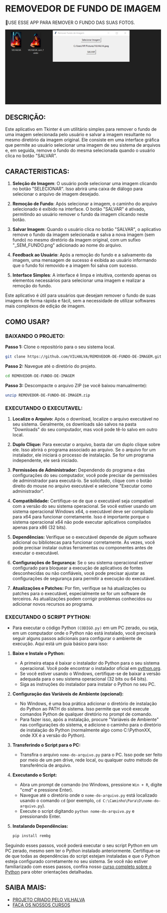 # REMOVEDOR DE FUNDO DE IMAGEM
🎈USE ESSE APP PARA REMOVER O FUNDO DAS SUAS FOTOS.

<img src="FOTO.png" align="center" width="500"> <br>

## DESCRIÇÃO:
Este aplicativo em Tkinter é um utilitário simples para remover o fundo de uma imagem selecionada pelo usuário e salvar a imagem resultante no mesmo diretório da imagem original. Ele consiste em uma interface gráfica que permite ao usuário selecionar uma imagem de seu sistema de arquivos e, em seguida, remove o fundo do mesma selecionada quando o usuário clica no botão "SALVAR".

## CARACTERISTICAS:
1. **Seleção de Imagem**: O usuário pode selecionar uma imagem clicando no botão "SELECIONAR". Isso abrirá uma caixa de diálogo para selecionar o arquivo de imagem desejado.

2. **Remoção de Fundo**: Após selecionar a imagem, o caminho do arquivo selecionado é exibido na interface. O botão "SALVAR" é ativado, permitindo ao usuário remover o fundo da imagem clicando neste botão.

3. **Salvar Imagem**: Quando o usuário clica no botão "SALVAR", o aplicativo remove o fundo da imagem selecionada e salva a nova imagem (sem fundo) no mesmo diretório da imagem original, com um sufixo "_SEM_FUNDO.png" adicionado ao nome do arquivo.

4. **Feedback ao Usuário**: Após a remoção do fundo e a salvamento da imagem, uma mensagem de sucesso é exibida ao usuário informando que o fundo foi removido e a imagem foi salva com sucesso.

5. **Interface Simples**: A interface é limpa e intuitiva, contendo apenas os elementos necessários para selecionar uma imagem e realizar a remoção do fundo.

Este aplicativo é útil para usuários que desejam remover o fundo de suas imagens de forma rápida e fácil, sem a necessidade de utilizar softwares mais complexos de edição de imagem.

## COMO USAR?
### BAIXANDO O PROJETO:
**Passo 1:** Clone o repositório para o seu sistema local.

```bash
git clone https://github.com/VILHALVA/REMOVEDOR-DE-FUNDO-DE-IMAGEM.git
```

**Passo 2:** Navegue até o diretório do projeto.

```bash
cd REMOVEDOR-DE-FUNDO-DE-IMAGEM
```

**Passo 3:** Descompacte o arquivo ZIP (se você baixou manualmente):

```bash
unzip REMOVEDOR-DE-FUNDO-DE-IMAGEM.zip
```

### EXECUTANDO O EXECUTAVEL:
1. **Localize o Arquivo:** Após o download, localize o arquivo executável no seu sistema. Geralmente, os downloads são salvos na pasta "Downloads" do seu computador, mas você pode tê-lo salvo em outro local.

2. **Duplo Clique:** Para executar o arquivo, basta dar um duplo clique sobre ele. Isso abrirá o programa associado ao arquivo. Se o arquivo for um instalador, ele iniciará o processo de instalação. Se for um programa independente, ele será iniciado.

3. **Permissões de Administrador:** Dependendo do programa e das configurações do seu computador, você pode precisar de permissões de administrador para executá-lo. Se solicitado, clique com o botão direito do mouse no arquivo executável e selecione "Executar como administrador".

4. **Compatibilidade:** Certifique-se de que o executável seja compatível com a versão do seu sistema operacional. Se você estiver usando um sistema operacional Windows x64, o executável deve ser compilado para x64 para funcionar corretamente. Isso é importante porque o sistema operacional x64 não pode executar aplicativos compilados apenas para x86 (32 bits).

5. **Dependências:** Verifique se o executável depende de algum software adicional ou bibliotecas para funcionar corretamente. Às vezes, você pode precisar instalar outras ferramentas ou componentes antes de executar o executável.

6. **Configurações de Segurança:** Se o seu sistema operacional estiver configurado para bloquear a execução de aplicativos de fontes desconhecidas ou não confiáveis, você pode precisar ajustar as configurações de segurança para permitir a execução do executável.

7. **Atualizações e Patches:** Por fim, verifique se há atualizações ou patches para o executável, especialmente se for um software de terceiros. As atualizações podem corrigir problemas conhecidos ou adicionar novos recursos ao programa.

### EXECUTANDO O SCRIPT PYTHON:
- Para executar o código Python `(CODIGO.py)` em um PC zerado, ou seja, em um computador onde o Python não está instalado, você precisará seguir alguns passos adicionais para configurar o ambiente de execução. Aqui está um guia básico para isso:

1. **Baixe e Instale o Python:**
   - A primeira etapa é baixar o instalador do Python para o seu sistema operacional. Você pode encontrar o instalador oficial em [python.org](https://www.python.org/downloads/).
   - Se você estiver usando o Windows, certifique-se de baixar a versão adequada para o seu sistema operacional (32 bits ou 64 bits).
   - Siga as instruções do instalador para instalar o Python no seu PC.

2. **Configuração das Variáveis de Ambiente (opcional):**
   - No Windows, é uma boa prática adicionar o diretório de instalação do Python ao PATH do sistema. Isso permite que você execute comandos Python de qualquer diretório no prompt de comando.
   - Para fazer isso, após a instalação, procure "Variáveis de Ambiente" nas configurações do sistema, e adicione o caminho para o diretório de instalação do Python (normalmente algo como C:\PythonXX, onde XX é a versão do Python).

3. **Transferindo o Script para o PC:**
   - Transfira o arquivo `nome-do-arquivo.py` para o PC. Isso pode ser feito por meio de um pen drive, rede local, ou qualquer outro método de transferência de arquivo.

4. **Executando o Script:**
   - Abra um prompt de comando (no Windows, pressione `Win + R`, digite "cmd" e pressione Enter).
   - Navegue até o diretório onde o `nome-do-arquivo.py` está localizado usando o comando `cd` (por exemplo, `cd C:\Caminho\Para\O\nome-do-arquivo.py`).
   - Execute o script digitando `python nome-do-arquivo.py` e pressionando Enter.

5. **Instalando Dependências:**
   ```bash
   pip install rembg
   ```

Seguindo esses passos, você poderá executar o seu script Python em um PC zerado, mesmo sem ter o Python instalado anteriormente. Certifique-se de que todas as dependências do script estejam instaladas e que o Python esteja configurado corretamente no seu sistema. Se você não estiver familiarizado com esses passos, confira nosso [curso completo sobre o Python](https://github.com/VILHALVA/CURSO-DE-PYTHON) para obter orientações detalhadas.

## SAIBA MAIS:
- [PROJETO CRIADO PELO VILHALVA](https://github.com/VILHALVA)
- [FAÇA OS NOSSOS CURSOS](https://github.com/VILHALVA?tab=repositories&q=+topic:CURSO)





